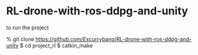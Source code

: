 # RL-drone-with-ros-ddpg-and-unity

to run the project

% git clone https://github.com/Excurrybang/RL-drone-with-ros-ddpg-and-unity
$ cd project_rl
$ catkin_make

